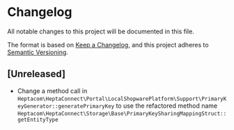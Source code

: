 # Changelog

All notable changes to this project will be documented in this file.

The format is based on [Keep a Changelog](https://keepachangelog.com/en/1.0.0/),
and this project adheres to [Semantic Versioning](https://semver.org/spec/v2.0.0.html).

## [Unreleased]

* Change a method call in `Heptacom\HeptaConnect\Portal\LocalShopwarePlatform\Support\PrimaryKeyGenerator::generatePrimaryKey` to use the refactored method name `Heptacom\HeptaConnect\Storage\Base\PrimaryKeySharingMappingStruct::getEntityType`